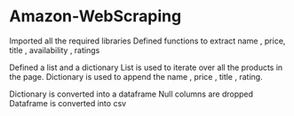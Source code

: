 # Amazon-WebScraping

Imported all the required libraries
Defined functions to extract name , price, title , availability , ratings

Defined a list and a dictionary
List is used to iterate over all the products in the page.
Dictionary is used to append the name , price , title , rating.

Dictionary is converted into a dataframe
Null columns are dropped 
Dataframe is converted into csv